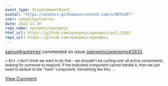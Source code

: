 ```yaml
---
event_type: IssueCommentEvent
avatar: "https://avatars.githubusercontent.com/u/987639?"
user: samuelkgutierrez
date: 2022-11-30
repo_name: openpmix/openpmix
html_url: https://github.com/openpmix/openpmix/pull/2832
repo_url: https://github.com/openpmix/openpmix
---
```


<a href='https://github.com/samuelkgutierrez' target='_blank'>samuelkgutierrez</a> commented on issue <a href='https://github.com/openpmix/openpmix/pull/2832' target='_blank'>openpmix/openpmix#2832</a>.

<small>> Errr...I don't think we want to do that - we shouldn't be cycling over all active components looking for someone to respond. If the indicated component cannot handle it, then we just need to default to the "hash" component. Something like this:...</small>

<a href='https://github.com/openpmix/openpmix/pull/2832' target='_blank'>View Comment</a>